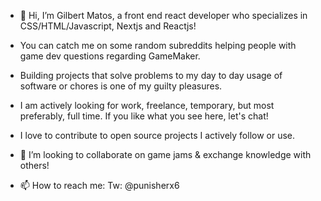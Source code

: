 - 👋 Hi, I’m Gilbert Matos, a front end react developer who specializes in CSS/HTML/Javascript, Nextjs and Reactjs!
- You can catch me on some random subreddits helping people with game dev questions regarding GameMaker.
- Building projects that solve problems to my day to day usage of software or chores is one of my guilty pleasures.
- I am actively looking for work, freelance, temporary, but most preferably, full time. If you like what you see here, let's chat! 

- I love to contribute to open source projects I actively follow or use.
- 💞️ I’m looking to collaborate on game jams & exchange knowledge with others!
- 📫 How to reach me:
Tw: @punisherx6

<!---
treblig-punisher/treblig-punisher is a ✨ special ✨ repository because its `README.md` (this file) appears on your GitHub profile.
You can click the Preview link to take a look at your changes.
--->
